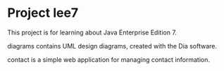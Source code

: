 Project lee7
============

This project is for learning about Java Enterprise Edition 7.

diagrams contains UML design diagrams, created with the Dia software.

contact is a simple web application for managing contact information.
